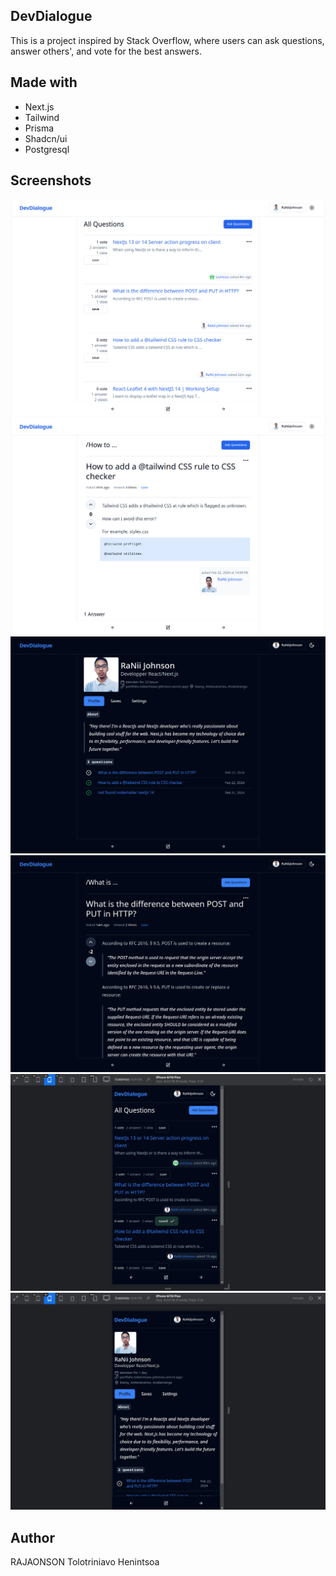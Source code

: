 ## DevDialogue

This is a project inspired by Stack Overflow, where users can ask questions, answer others', and vote for the best answers.

## Made with

- Next.js
- Tailwind
- Prisma
- Shadcn/ui
- Postgresql

## Screenshots

![1](/public/images/1.png)
![2](/public/images/2.png)
![3](/public/images/3.png)
![4](/public/images/4.png)
![6](/public/images/6.png)
![7](/public/images/7.png)

## Author

RAJAONSON Tolotriniavo Henintsoa
